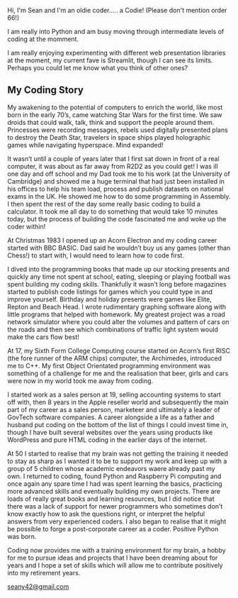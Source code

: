 Hi, I'm Sean and I'm an oldie coder..... a Codie! (Please don't mention order 66!)

I am really into Python and am busy moving through intermediate levels of coding at the momment. 

I am really enjoying experimenting with different web presentation libraries at the moment, my current fave is Streamlit, though I can see its limits.  Perhaps you could let me know what you think of other ones?

## My Coding Story

My awakening to the potential of computers to enrich the world, like most born in the early 70’s, came watching Star Wars for the first time. We saw droids that could walk, talk, think and support the people around them. Princesses were recording messages, rebels used digitally presented plans to destroy the Death Star, travelers in space ships played holographic games while navigating hyperspace. Mind expanded!

It wasn’t until a couple of years later that I first sat down in front of a real computer, it was about as far away from R2D2 as you could get! I was ill one day and off school and my Dad took me to his work (at the University of Cambridge) and showed me a huge terminal that had just been installed in his offices to help his team load, process and publish datasets on national exams in the UK. He showed me how to do some programming in Assembly. I then spent the rest of the day some really basic coding to build a calculator. It took me all day to do something that would take 10 minutes today, but the process of building the code fascinated me and woke up the coder within!

At Christmas 1983 I opened up an Acorn Electron and my coding career started with BBC BASIC. Dad said he wouldn’t buy us any games (other than Chess!) to start with, I would need to learn how to code first.

I dived into the programming books that made up our stocking presents and quickly any time not spent at school, eating, sleeping or playing football was spent building my coding skills. Thankfully it wasn’t long before magazines started to publish code listings for games which you could type in and improve yourself. Birthday and holiday presents were games like Elite, Repton and Beach Head. I wrote rudimentary graphing software along with little programs that helped with homework. My greatest project was a road network simulator where you could alter the volumes and pattern of cars on the roads and then see which combinations of traffic light system would make the cars flow best!

At 17, my Sixth Form College Computing course started on Acorn’s first RISC (the fore runner of the ARM chips) computer, the Archimedes, introduced me to C++. My first Object Orientated programming environment was something of a challenge for me and the realisation that beer, girls and cars were now in my world took me away from coding.

I started work as a sales person at 19, selling accounting systems to start off with, then 8 years in the Apple reseller world and subsequently the main part of my career as a sales person, marketeer and ultimately a leader of GovTech software companies. A career alongside a life as a father and husband put coding on the bottom of the list of things I could invest time in, though I have built several websites over the years using products like WordPress and pure HTML coding in the earlier days of the internet.

At 50 I started to realise that my brain was not getting the training it needed to stay as sharp as I wanted it to be to support my work and keep up with a group of 5 children whose academic endeavors waere already past my own. I returned to coding, found Python and Raspberry Pi computing and once again any spare time I had was spent learning the basics, practicing more advanced skills and eventually building my own projects. There are loads of really great books and learning resources, but I did notice that there was a lack of support for newer programmers who sometimes don’t know exactly how to ask the questions right, or interpret the helpful answers from very experienced coders. I also began to realise that it might be possible to forge a post-corporate career as a coder. Positive Python was born.

Coding now provides me with a training environment for my brain, a hobby for me to pursue ideas and projects that I have been dreaming about for years and I hope a set of skills which will allow me to contribute positively into my retirement years.

seany42@gmail.com
